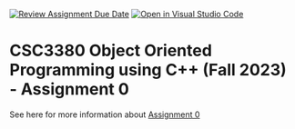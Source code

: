 [![Review Assignment Due Date](https://classroom.github.com/assets/deadline-readme-button-24ddc0f5d75046c5622901739e7c5dd533143b0c8e959d652212380cedb1ea36.svg)](https://classroom.github.com/a/unDtNJC1)
[![Open in Visual Studio Code](https://classroom.github.com/assets/open-in-vscode-718a45dd9cf7e7f842a935f5ebbe5719a5e09af4491e668f4dbf3b35d5cca122.svg)](https://classroom.github.com/online_ide?assignment_repo_id=11717960&assignment_repo_type=AssignmentRepo)
# CSC3380 Object Oriented Programming using C++ (Fall 2023) - Assignment 0

See here for more information about [Assignment 0][assignment0]

[assignment0]: https://teaching.hkaiser.org/fall2023/csc3380/assignments/assignment0
